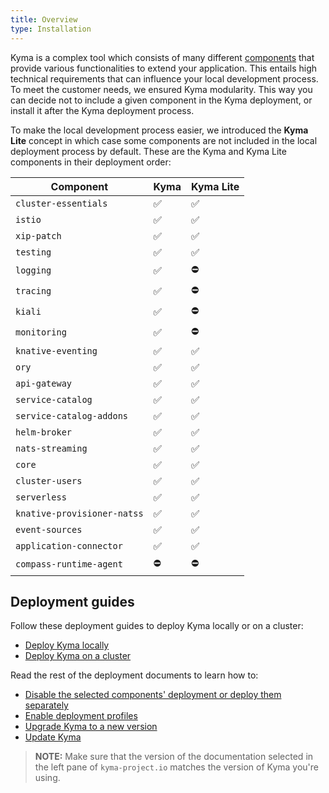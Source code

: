 ```yaml
---
title: Overview
type: Installation
---
```


Kyma is a complex tool which consists of many different [components](#details-components) that provide various functionalities to extend your application. This entails high technical requirements that can influence your local development process. To meet the customer needs, we ensured Kyma modularity. This way you can decide not to include a given component in the Kyma deployment, or install it after the Kyma deployment process.

To make the local development process easier, we introduced the **Kyma Lite** concept in which case some components are not included in the local deployment process by default. These are the Kyma and Kyma Lite components in their deployment order:

| Component | Kyma | Kyma Lite |
|----------------|------|------|
| `cluster-essentials` | ✅ | ✅ |
| `istio` | ✅ | ✅ |
| `xip-patch` | ✅ | ✅ |
| `testing` | ✅ | ✅ |
| `logging` | ✅ | ⛔️ |
| `tracing` | ✅ | ⛔️ |
| `kiali` | ✅ | ⛔️ |
| `monitoring` | ✅ | ⛔️ |
| `knative-eventing` | ✅ | ✅ |
| `ory` | ✅ | ✅ |
| `api-gateway` | ✅ | ✅ |
| `service-catalog` | ✅ | ✅ |
| `service-catalog-addons` | ✅ | ✅ |
| `helm-broker` | ✅ | ✅ |
| `nats-streaming` | ✅ | ✅ |
| `core` | ✅ | ✅ |
| `cluster-users` | ✅ | ✅ |
| `serverless` | ✅ | ✅ |
| `knative-provisioner-natss` | ✅ | ✅ |
| `event-sources` | ✅ | ✅ |
| `application-connector` | ✅ | ✅ |
| `compass-runtime-agent` | ⛔️ | ⛔️ |

## Deployment guides

Follow these deployment guides to deploy Kyma locally or on a cluster:

- [Deploy Kyma locally](#installation-install-kyma-locally)
- [Deploy Kyma on a cluster](#installation-install-kyma-on-a-cluster)

Read the rest of the deployment documents to learn how to:
- [Disable the selected components' deployment or deploy them separately](#configuration-custom-component-installation)
- [Enable deployment profiles](#configuration-profiles)
- [Upgrade Kyma to a new version](#installation-upgrade-kyma)
- [Update Kyma](#installation-update-kyma)

>**NOTE:** Make sure that the version of the documentation selected in the left pane of `kyma-project.io` matches the version of Kyma you're using.
